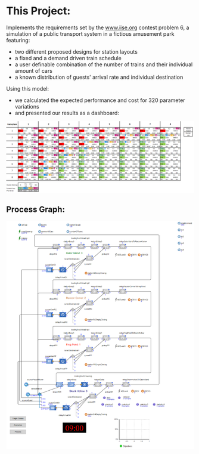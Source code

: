 # This Project:

Implements the requirements set by the www.iise.org contest problem 6,
a simulation of a public transport system in a fictious amusement park featuring:

* two different proposed designs for station layouts
* a fixed and a demand driven train schedule 
* a user definable combination of the number of trains and their individual amount of cars 
* a known distribution of guests' arrival rate and individual destination

Using this model:

* we calculated the expected performance and cost for 320 parameter variations 
* and presented our results as a dashboard:


![Dashboard](/Dashboard.PNG)


## Process Graph:

![Process](/Process_graph.PNG)
